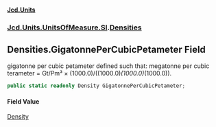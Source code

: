 #### [Jcd.Units](index.md 'index')
### [Jcd.Units.UnitsOfMeasure.SI](Jcd.Units.UnitsOfMeasure.SI.md 'Jcd.Units.UnitsOfMeasure.SI').[Densities](Densities.md 'Jcd.Units.UnitsOfMeasure.SI.Densities')

## Densities.GigatonnePerCubicPetameter Field

gigatonne per cubic petameter defined such that: megatonne per cubic terameter = Gt/Pm³ ×
(1000.0)/((1000.0)*(1000.0)*(1000.0)).

```csharp
public static readonly Density GigatonnePerCubicPetameter;
```

#### Field Value
[Density](Density.md 'Jcd.Units.UnitTypes.Density')